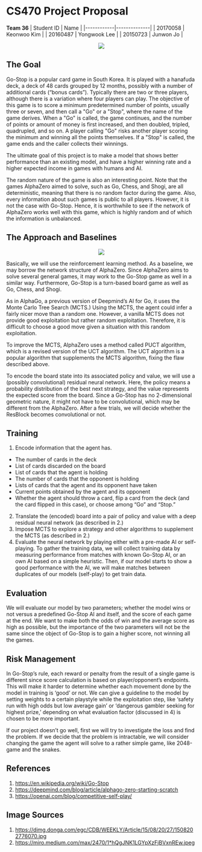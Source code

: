 # CS470 Project Proposal

**Team 36**
| Student ID | Name         |
|------------|--------------|
| 20170058   | Keonwoo Kim  |
| 20160487   | Yongwook Lee |
| 20150723   | Junwon Jo    |

<p align="center">
<img src="https://dimg.donga.com/egc/CDB/WEEKLY/Article/15/08/20/27/1508202776070.jpg" />
</p>

## The Goal

Go-Stop is a popular card game in South Korea. It is played with a hanafuda deck, a deck of 48 cards grouped by 12 months, possibly with a number of additional cards (“bonus cards”). Typically there are two or three players, although there is a variation where four players can play. The objective of this game is to score a minimum predetermined number of points, usually three or seven, and then call a "Go" or a "Stop", where the name of the game derives. When a "Go" is called, the game continues, and the number of points or amount of money is first increased, and then doubled, tripled, quadrupled, and so on. A player calling "Go" risks another player scoring the minimum and winning all the points themselves. If a "Stop" is called, the game ends and the caller collects their winnings. 

The ultimate goal of this project is to make a model that shows better performance than an existing model, and have a higher winning rate and a higher expected income in games with humans and AI.

The random nature of the game is also an interesting point. Note that the games AlphaZero aimed to solve, such as Go, Chess, and Shogi, are all deterministic, meaning that there is no random factor during the game. Also, every information about such games is public to all players. However, it is not the case with Go-Stop. Hence, it is worthwhile to see if the network of AlphaZero works well with this game, which is highly random and of which the information is unbalanced.

## The Approach and Baselines

<p align="center">
<img src="https://miro.medium.com/max/2470/1*hQgJNK1LGYpXzFjBVxnREw.jpeg" />
</p>

Basically, we will use the reinforcement learning method. As a baseline, we may borrow the network structure of AlphaZero. Since AlphaZero aims to solve several general games, it may work to the Go-Stop game as well in a similar way. Furthermore, Go-Stop is a turn-based board game as well as Go, Chess, and Shogi.

As in AlphaGo, a previous version of Deepmind’s AI for Go, it uses the Monte Carlo Tree Search (MCTS.)  Using the MCTS, the agent could infer a fairly nicer move than a random one. However, a vanilla MCTS does not provide good exploitation but rather random exploitation. Therefore, it is difficult to choose a good move given a situation with this random exploitation.

To improve the MCTS, AlphaZero uses a method called PUCT algorithm, which is a revised version of the UCT algorithm. The UCT algorithm is a popular algorithm that supplements the MCTS algorithm, fixing the flaw described above.

To encode the board state into its associated policy and value, we will use a (possibly convolutional) residual neural network. Here, the policy means a probability distribution of the best next strategy, and the value represents the expected score from the board. Since a Go-Stop has no 2-dimensional geometric nature, it might not have to be convolutional, which may be different from the AlphaZero. After a few trials, we will decide whether the ResBlock becomes convolutional or not.

## Training
1. Encode information that the agent has.
  * The number of cards in the deck
  * List of cards discarded on the board
  * List of cards that the agent is holding
  * The number of cards that the opponent is holding
  * Lists of cards that the agent and its opponent have taken
  * Current points obtained by the agent and its opponent
  * Whether the agent should throw a card, flip a card from the deck (and the card flipped in this case), or choose among “Go” and “Stop.”
2. Translate the (encoded) board into a pair of policy and value with a deep residual neural network (as described in 2.)
3. Impose MCTS to explore a strategy and other algorithms to supplement the MCTS (as described in 2.)
4. Evaluate the neural network by playing either with a pre-made AI or self-playing.
   To gather the training data, we will collect training data by measuring performance from matches with known Go-Stop AI, or an own AI based on a simple heuristic. Then, if our model starts to show a good performance with the AI, we will make matches between duplicates of our models (self-play) to get train data.

## Evaluation

We will evaluate our model by two parameters; whether the model wins or not versus a predefined Go-Stop AI and itself, and the score of each game at the end. We want to make both the odds of win and the average score as high as possible, but the importance of the two parameters will not be the same since the object of Go-Stop is to gain a higher score, not winning all the games.

## Risk Management

In Go-Stop’s rule, each reward or penalty from the result of a single game is different since score calculation is based on player/opponent’s endpoints. This will make it harder to determine whether each movement done by the model in training is ‘good’ or not. We can give a guideline to the model by setting weights to a certain playstyle while the exploitation step, like ‘safety run with high odds but low average gain’ or ‘dangerous gambler seeking for highest prize,’ depending on what evaluation factor (discussed in 4) is chosen to be more important.

If our project doesn’t go well, first we will try to investigate the loss and find the problem. If we decide that the problem is intractable, we will consider changing the game the agent will solve to a rather simple game, like 2048-game and the snakes.

## References

1. https://en.wikipedia.org/wiki/Go-Stop
2. https://deepmind.com/blog/article/alphago-zero-starting-scratch 
3. https://openai.com/blog/competitive-self-play/ 

## Image Sources

1. https://dimg.donga.com/egc/CDB/WEEKLY/Article/15/08/20/27/1508202776070.jpg
2. https://miro.medium.com/max/2470/1*hQgJNK1LGYpXzFjBVxnREw.jpeg 
